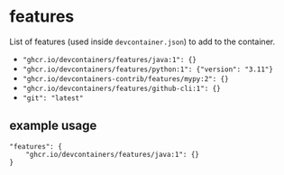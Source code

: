 # features

List of features (used inside `devcontainer.json`) to add to the container.

* `"ghcr.io/devcontainers/features/java:1": {}`
* `"ghcr.io/devcontainers/features/python:1": {"version": "3.11"}`
* `"ghcr.io/devcontainers-contrib/features/mypy:2": {}`
* `"ghcr.io/devcontainers/features/github-cli:1": {}`
* `"git": "latest"`

## example usage

```jsonc
"features": {
    "ghcr.io/devcontainers/features/java:1": {}
}
```
